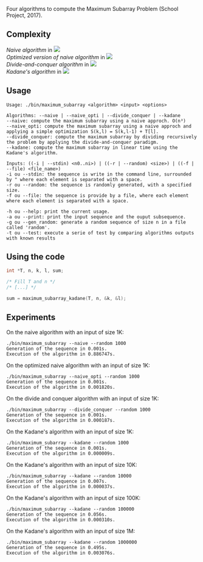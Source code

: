Four algorithms to compute the Maximum Subarray Problem (School Project, 2017).

## Complexity

*Naive algorithm* in <img src="https://latex.codecogs.com/gif.latex?O(n^3)"/> \
*Optimized version of naive algorithm* in <img src="https://latex.codecogs.com/gif.latex?O(n^2)"/> \
*Divide-and-conquer algorithm* in <img src="https://latex.codecogs.com/gif.latex?O(n \ log \ n)"/> \
*Kadane's algorithm* in <img src="https://latex.codecogs.com/gif.latex?O(n)"/>

## Usage

```
Usage: ./bin/maximum_subarray <algorithm> <input> <options>

Algorithms: --naive | --naive_opti | --divide_conquer | --kadane
--naive: compute the maximum subarray using a naive approch. O(n³)
--naive_opti: compute the maximum subarray using a naive approch and applying a simple optimization S(k,l) = S(k,l-1) + T[l].
--divide_conquer: compute the maximum subarray by dividing recursively the problem by applying the divide-and-conquer paradigm.
--kadane: compute the maximum subarray in linear time using the Kadane's algorithm.

Inputs: ((-i | --stdin) <n0..ni>) | ((-r | --random) <size>) | ((-f | --file) <file_name>)
-i ou --stdin: the sequence is write in the command line, surrounded by " where each element is separated with a space.
-r ou --random: the sequence is randomly generated, with a specified size.
-f ou --file: the sequence is provide by a file, where each element where each element is separated with a space.

-h ou --help: print the current usage.
-a ou --print: print the input sequence and the ouput subsequence.
-g ou --gen_random: generate a random sequence of size n in a file called 'random'.
-t ou --test: execute a serie of test by comparing algorithms outputs with known results
```

## Using the code

```c
int *T, n, k, l, sum;

/* Fill T and n */
/* [...] */

sum = maximum_subarray_kadane(T, n, &k, &l);
```

## Experiments

On the naive algorithm with an input of size 1K:
```
./bin/maximum_subarray --naive --random 1000
Generation of the sequence in 0.001s.
Execution of the algorithm in 0.886747s.
```

On the optimized naive algorithm with an input of size 1K:
```
./bin/maximum_subarray --naive_opti --random 1000
Generation of the sequence in 0.001s.
Execution of the algorithm in 0.001820s.
```

On the divide and conquer algorithm with an input of size 1K:
```
./bin/maximum_subarray --divide_conquer --random 1000
Generation of the sequence in 0.001s.
Execution of the algorithm in 0.000187s.
```

On the Kadane's algorithm with an input of size 1K:
```
./bin/maximum_subarray --kadane --random 1000
Generation of the sequence in 0.001s.
Execution of the algorithm in 0.000009s.
```

On the Kadane's algorithm with an input of size 10K:
```
./bin/maximum_subarray --kadane --random 10000
Generation of the sequence in 0.007s.
Execution of the algorithm in 0.000037s.
```

On the Kadane's algorithm with an input of size 100K:
```
./bin/maximum_subarray --kadane --random 100000
Generation of the sequence in 0.056s.
Execution of the algorithm in 0.000310s.
```

On the Kadane's algorithm with an input of size 1M:
```
./bin/maximum_subarray --kadane --random 1000000
Generation of the sequence in 0.495s.
Execution of the algorithm in 0.003076s.
```
